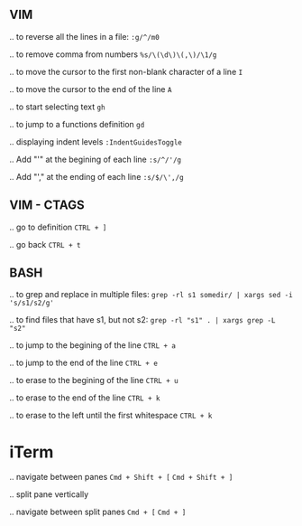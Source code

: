 ## VIM

.. to reverse all the lines in a file:
``:g/^/m0``

.. to remove comma from numbers
``%s/\(\d\)\(,\)/\1/g``

.. to move the cursor to the first non-blank character of a line
``I``

.. to move the cursor to the end of the line
``A``

.. to start selecting text
``gh``

.. to jump to a functions definition
``gd``

.. displaying indent levels
``:IndentGuidesToggle``

.. Add "'" at the begining of each line
``:s/^/'/g``

.. Add "'," at the ending of each line
``:s/$/\',/g``

## VIM - CTAGS
.. go to definition
``CTRL + ]``

.. go back
``CTRL + t``

## BASH

.. to grep and replace in multiple files:
``grep -rl s1 somedir/ | xargs sed -i 's/s1/s2/g'``

.. to find files that have s1, but not s2:
``grep -rl "s1" . | xargs grep -L "s2"``

.. to jump to the begining of the line
``CTRL + a``

.. to jump to the end of the line
``CTRL + e``

.. to erase to the begining of the line
``CTRL + u``

.. to erase to the end of the line
``CTRL + k``

.. to erase to the left until the first whitespace
``CTRL + k``

# iTerm

.. navigate between panes
``Cmd + Shift + [``
``Cmd + Shift + ]``

.. split pane vertically


.. navigate between split panes
``Cmd + [``
``Cmd + ]``
